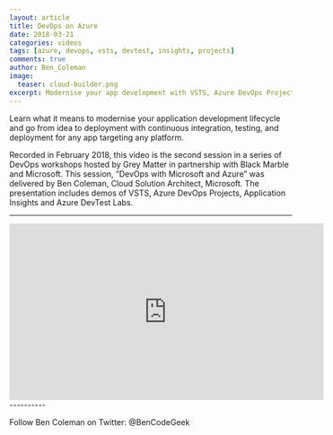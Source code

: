 ```yaml
---
layout: article
title: DevOps on Azure
date: 2018-03-21
categories: videos
tags: [azure, devops, vsts, devtest, insights, projects]
comments: true
author: Ben_Coleman
image:
  teaser: cloud-builder.png
excerpt: Modernise your app development with VSTS, Azure DevOps Projects, Application Insights and Azure DevTest Labs!
---
```


Learn what it means to modernise your application development lifecycle and go from idea to deployment with continuous integration, testing, and deployment for any app targeting any platform.

Recorded in February 2018, this video is the second session in a series of DevOps workshops hosted by Grey Matter in partnership with Black Marble and Microsoft. This session, “DevOps with Microsoft and Azure” was delivered by Ben Coleman, Cloud Solution Architect, Microsoft. The presentation includes demos of VSTS, Azure DevOps Projects, Application Insights and Azure DevTest Labs.

----------

<iframe width="560" height="315" src="https://www.youtube.com/embed/cnA5kLogS6g?rel=0" frameborder="0" allow="autoplay; encrypted-media" allowfullscreen></iframe>
----------

Follow Ben Coleman on Twitter: @BenCodeGeek